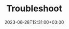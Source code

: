 ---
title: "Troubleshoot"
description: ""
lead: ""
date: 2023-06-28T12:31:00+00:00
lastmod: 2023-06-28T12:31:00+00:00
draft: false
images: []
weight: 991
toc: true
---